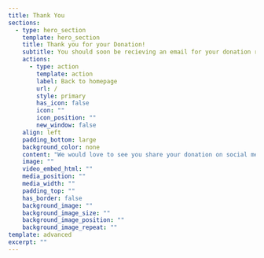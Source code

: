```yaml
---
title: Thank You
sections:
  - type: hero_section
    template: hero_section
    title: Thank you for your Donation!
    subtitle: You should soon be recieving an email for your donation receipt.
    actions:
      - type: action
        template: action
        label: Back to homepage
        url: /
        style: primary
        has_icon: false
        icon: ""
        icon_position: ""
        new_window: false
    align: left
    padding_bottom: large
    background_color: none
    content: "We would love to see you share your donation on social media. Tag us along and we'll amplify it out!"
    image: ""
    video_embed_html: ""
    media_position: ""
    media_width: ""
    padding_top: ""
    has_border: false
    background_image: ""
    background_image_size: ""
    background_image_position: ""
    background_image_repeat: ""
template: advanced
excerpt: ""
---
```

